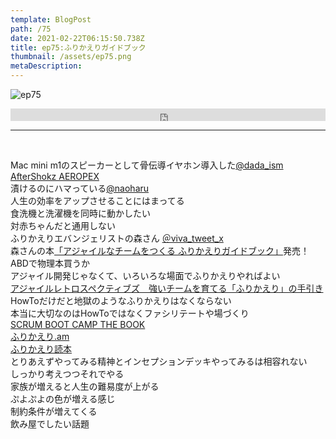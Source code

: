 ```yaml
---  
template: BlogPost  
path: /75
date: 2021-02-22T06:15:50.738Z  
title: ep75:ふりかえりガイドブック
thumbnail: /assets/ep75.png
metaDescription:  
---  
```

![ep75](/assets/ep75.png)  

<iframe width="100%" height="20" scrolling="no" frameborder="no" allow="autoplay" src="https://w.soundcloud.com/player/?url=https%3A//api.soundcloud.com/tracks/990399142&color=%23ff5500&inverse=false&auto_play=false&show_user=true"></iframe>

***

</br>


Mac mini m1のスピーカーとして骨伝導イヤホン導入した[@dada_ism](https://twitter.com/dada_ism)   
[AfterShokz AEROPEX](https://aftershokz.jp/products/aeropex)  
漬けるのにハマっている[@naoharu](https://twitter.com/naoharu)    
人生の効率をアップさせることにはまってる  
食洗機と洗濯機を同時に動かしたい  
対赤ちゃんだと通用しない  
ふりかえりエバンジェリストの森さん [＠viva_tweet_x](https://twitter.com/viva_tweet_x)  
森さんの本[「アジャイルなチームをつくる ふりかえりガイドブック」](https://www.amazon.co.jp/exec/obidos/ASIN/4798168793/honnoinfo-22/)発売！  
ABDで物理本買うか  
アジャイル開発じゃなくて、いろいろな場面でふりかえりやればよい  
[アジャイルレトロスペクティブズ　強いチームを育てる「ふりかえり」の手引き](https://www.amazon.co.jp/dp/4274066983/)  
HowToだけだと地獄のようなふりかえりはなくならない  
本当に大切なのはHowToではなくファシリテートや場づくり  
[SCRUM BOOT CAMP THE BOOK](https://www.amazon.co.jp/SCRUM-BOOT-CAMP-BOOK-%E8%A5%BF%E6%9D%91/dp/4798129712)  
[ふりかえり.am](https://anchor.fm/furikaerisuruo/episodes/ep-1-amPodcast---viva_tweet_xhiguyume-Podcast-ea1lk9)  
[ふりかえり読本](https://hurikaeri.booth.pm/items/1076615)  
とりあえずやってみる精神とインセプションデッキやってみるは相容れない  
しっかり考えつつそれでやる  
家族が増えると人生の難易度が上がる  
ぷよぷよの色が増える感じ  
制約条件が増えてくる  
飲み屋でしたい話題  